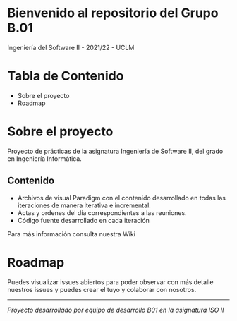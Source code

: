# Bienvenido al repositorio del Grupo B.01
Ingeniería del Software II - 2021/22 - UCLM

# Tabla de Contenido

- Sobre el proyecto
- Roadmap

# Sobre el proyecto

Proyecto de prácticas de la asignatura Ingeniería de Software II, del grado en Ingeniería Informática.

## Contenido

- Archivos de visual Paradigm con el contenido desarrollado en todas las iteraciones de manera iterativa e incremental.
- Actas y ordenes del día correspondientes a las reuniones.
- Código fuente desarrollado en cada iteración

Para más información consulta nuestra Wiki

# Roadmap

Puedes visualizar issues abiertos para poder observar con más detalle nuestros issues y puedes crear el tuyo y colaborar con nosotros.

---

_Proyecto desarrollado por equipo de desarrollo B01 en la asignatura ISO II_
